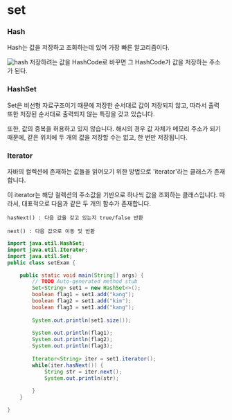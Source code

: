 # set
### Hash
Hash는 값을 저장하고 조회하는데 있어 가장 빠른 알고리즘이다.<br>

![hash](https://img1.daumcdn.net/thumb/R1280x0/?scode=mtistory2&fname=https%3A%2F%2Fblog.kakaocdn.net%2Fdn%2FbMXUAM%2FbtqHR7kuE7O%2FjVgSdkU08LGsl5tEtagT41%2Fimg.png)
저장하려는 값을 HashCode로 바꾸면 그 HashCode가 값을 저장하는 주소가 된다.
### HashSet
Set은 비선형 자료구조이기 때문에 저장한 순서대로 값이 저장되지 않고, 따라서 출력 또한 저장된 순서대로 출력되지 않는 특징을 갖고 있습니다.

또한, 값의 중복을 허용하고 있지 않습니다. 해시의 경우 값 자체가 메모리 주소가 되기 때문에, 같은 위치에 두 개의 값을 저장할 수는 없고, 한 번만 저장됩니다.
### lterator
자바의 컬렉션에 존재하는 값들을 읽어오기 위한 방법으로 'iterator'라는 클래스가 존재합니다.

이 iterator는 해당 컬렉션의 주소값을 기반으로 하나씩 값을 조회하는 클래스입니다.
따라서, 대표적으로 다음과 같은 두 개의 함수가 존재합니다.
```
hasNext() : 다음 값을 갖고 있는지 true/false 반환

next() : 다음 값으로 이동 및 반환
```
```java
import java.util.HashSet;
import java.util.Iterator;
import java.util.Set;
public class setExam {

	public static void main(String[] args) {
		// TODO Auto-generated method stub
		Set<String> set1 = new HashSet<>();
		boolean flag1 = set1.add("kang");
		boolean flag2 = set1.add("kim");
		boolean flag3 = set1.add("kang");
		
		System.out.println(set1.size());
		
		System.out.println(flag1);
		System.out.println(flag2);
		System.out.println(flag3);
		
		Iterator<String> iter = set1.iterator();
		while(iter.hasNext()) {
			String str = iter.next();
			System.out.println(str);
			
		}
	}

}
```